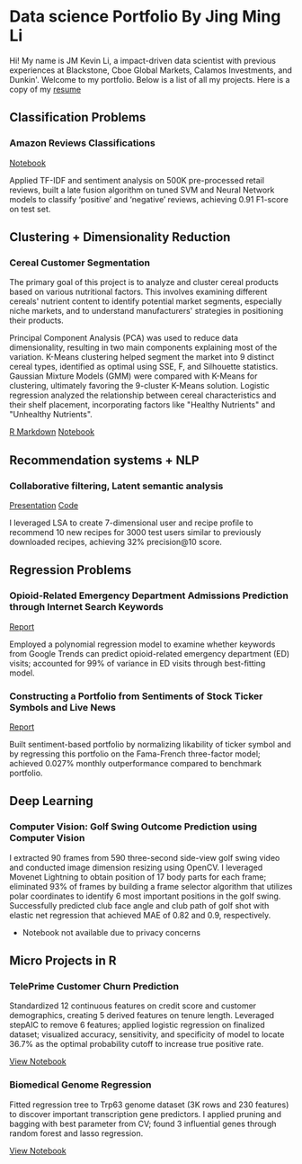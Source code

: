 
# Data science Portfolio By Jing Ming Li

Hi! My name is JM Kevin Li, a impact-driven data scientist with previous experiences at Blackstone, Cboe Global Markets, Calamos Investments, and Dunkin'. Welcome to my portfolio. Below is a list of all my projects. Here is a copy of my [resume](https://github.com/klg125/portfolio/blob/master/notebooks/Kevin_Li_Resume_0920.pdf)

## Classification Problems 

### Amazon Reviews Classifications 

[Notebook](https://github.com/klg125/portfolio/blob/master/notebooks/AmazonReviews_Classification.ipynb)

Applied TF-IDF and sentiment analysis on 500K pre-processed retail reviews, built a late fusion algorithm on tuned SVM and Neural Network models to classify ‘positive’ and ‘negative’ reviews, achieving 0.91 F1-score on test set.

## Clustering + Dimensionality Reduction 

### Cereal Customer Segmentation 

The primary goal of this project is to analyze and cluster cereal products based on various nutritional factors. This involves examining different cereals' nutrient content to identify potential market segments, especially niche markets, and to understand manufacturers' strategies in positioning their products.

Principal Component Analysis (PCA) was used to reduce data dimensionality, resulting in two main components explaining most of the variation.
K-Means clustering helped segment the market into 9 distinct cereal types, identified as optimal using SSE, F, and Silhouette statistics.
Gaussian Mixture Models (GMM) were compared with K-Means for clustering, ultimately favoring the 9-cluster K-Means solution.
Logistic regression analyzed the relationship between cereal characteristics and their shelf placement, incorporating factors like "Healthy Nutrients" and "Unhealthy Nutrients".

[R Markdown](https://github.com/klg125/portfolio/blob/master/notebooks/Cereal%20Case.Rmd) 
[Notebook](https://github.com/klg125/portfolio/blob/master/notebooks/Cereal%20Clustering%20Case.pdf)

## Recommendation systems + NLP 

### Collaborative filtering, Latent semantic analysis

[Presentation](https://github.com/klg125/portfolio/blob/master/notebooks/IEMS308%20Recipe%20Project%20%E2%80%94%20Recommender%20Systems%20(1).pdf)
[Code](https://github.com/klg125/portfolio/blob/master/notebooks/ProjectLSA%20(1).R)

I leveraged LSA to create 7-dimensional user and recipe profile to recommend 10 new recipes for 3000 test users similar to previously downloaded recipes, achieving 32% precision@10 score.

## Regression Problems

### Opioid-Related Emergency Department Admissions Prediction through Internet Search Keywords
[Report](https://github.com/klg125/portfolio/blob/master/notebooks/Opioid_STEMFellowship.pdf)

Employed a polynomial regression model to examine whether keywords from Google Trends can predict opioid-related emergency department (ED) visits; accounted for 99% of variance in ED visits through best-fitting model.

### Constructing a Portfolio from Sentiments of Stock Ticker Symbols and Live News
[Report](https://github.com/klg125/portfolio/blob/master/notebooks/StockReturns.pdf)

Built sentiment-based portfolio by normalizing likability of ticker symbol and by regressing this portfolio on the Fama-French three-factor model; achieved 0.027% monthly outperformance compared to benchmark portfolio.

## Deep Learning

### Computer Vision: Golf Swing Outcome Prediction using Computer Vision

I extracted 90 frames from 590 three-second side-view golf swing video and conducted image dimension resizing using OpenCV. I leveraged Movenet Lightning to obtain position of 17 body parts for each frame; eliminated 93% of frames by building a frame selector algorithm that utilizes polar coordinates to identify 6 most important positions in the golf swing. Successfully predicted club face angle and club path of golf shot with elastic net regression that achieved MAE of 0.82 and 0.9, respectively. 

* Notebook not available due to privacy concerns 

## Micro Projects in R

### TelePrime Customer Churn Prediction 
Standardized 12 continuous features on credit score and customer demographics, creating 5 derived features on tenure length. Leveraged stepAIC to remove 6 features; applied logistic regression on finalized dataset; visualized accuracy, sensitivity, and specificity of model to locate 36.7% as the optimal probability cutoff to increase true positive rate.

[View Notebook](https://github.com/klg125/portfolio/blob/master/notebooks/TelePrime%20Churn.pdf)

### Biomedical Genome Regression 
Fitted regression tree to Trp63 genome dataset (3K rows and 230 features) to discover important transcription gene predictors. I applied pruning and bagging with best parameter from CV; found 3 influential genes through random forest and lasso regression. 

[View Notebook](https://github.com/klg125/portfolio/blob/master/notebooks/Regression%20in%20Biomedical%20Research_Github.pdf)



